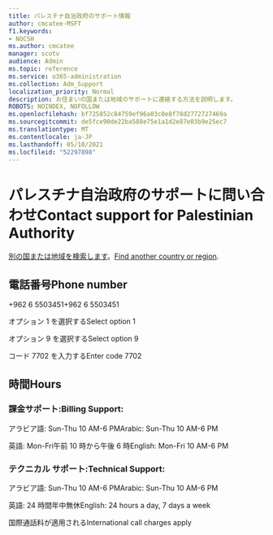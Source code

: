 ```yaml
---
title: パレスチナ自治政府のサポート情報
author: cmcatee-MSFT
f1.keywords:
- NOCSH
ms.author: cmcatee
manager: scotv
audience: Admin
ms.topic: reference
ms.service: o365-administration
ms.collection: Adm_Support
localization_priority: Normal
description: お住まいの国または地域のサポートに連絡する方法を説明します。
ROBOTS: NOINDEX, NOFOLLOW
ms.openlocfilehash: bf725852c84759ef96a03c0e8f78d2772727469a
ms.sourcegitcommit: de5fce90de22ba588e75e1a1d2e87e03b9e25ec7
ms.translationtype: MT
ms.contentlocale: ja-JP
ms.lasthandoff: 05/10/2021
ms.locfileid: "52297898"
---
```

# <a name="contact-support-for-palestinian-authority"></a><span data-ttu-id="2415f-103">パレスチナ自治政府のサポートに問い合わせ</span><span class="sxs-lookup"><span data-stu-id="2415f-103">Contact support for Palestinian Authority</span></span>

<span data-ttu-id="2415f-104">[別の国または地域を検索します](../../business-video/get-help-support.md)。</span><span class="sxs-lookup"><span data-stu-id="2415f-104">[Find another country or region](../../business-video/get-help-support.md).</span></span>

## <a name="phone-number"></a><span data-ttu-id="2415f-105">電話番号</span><span class="sxs-lookup"><span data-stu-id="2415f-105">Phone number</span></span>
<span data-ttu-id="2415f-106">+962 6 5503451</span><span class="sxs-lookup"><span data-stu-id="2415f-106">+962 6 5503451</span></span>

<span data-ttu-id="2415f-107">オプション 1 を選択する</span><span class="sxs-lookup"><span data-stu-id="2415f-107">Select option 1</span></span>

<span data-ttu-id="2415f-108">オプション 9 を選択する</span><span class="sxs-lookup"><span data-stu-id="2415f-108">Select option 9</span></span>

<span data-ttu-id="2415f-109">コード 7702 を入力する</span><span class="sxs-lookup"><span data-stu-id="2415f-109">Enter code 7702</span></span>

## <a name="hours"></a><span data-ttu-id="2415f-110">時間</span><span class="sxs-lookup"><span data-stu-id="2415f-110">Hours</span></span>
### <a name="billing-support"></a><span data-ttu-id="2415f-111">課金サポート:</span><span class="sxs-lookup"><span data-stu-id="2415f-111">Billing Support:</span></span>

<span data-ttu-id="2415f-112">アラビア語: Sun-Thu 10 AM-6 PM</span><span class="sxs-lookup"><span data-stu-id="2415f-112">Arabic: Sun-Thu 10 AM-6 PM</span></span>

<span data-ttu-id="2415f-113">英語: Mon-Fri午前 10 時から午後 6 時</span><span class="sxs-lookup"><span data-stu-id="2415f-113">English: Mon-Fri 10 AM-6 PM</span></span>

### <a name="technical-support"></a><span data-ttu-id="2415f-114">テクニカル サポート:</span><span class="sxs-lookup"><span data-stu-id="2415f-114">Technical Support:</span></span>

<span data-ttu-id="2415f-115">アラビア語: Sun-Thu 10 AM-6 PM</span><span class="sxs-lookup"><span data-stu-id="2415f-115">Arabic: Sun-Thu 10 AM-6 PM</span></span>

<span data-ttu-id="2415f-116">英語: 24 時間年中無休</span><span class="sxs-lookup"><span data-stu-id="2415f-116">English: 24 hours a day, 7 days a week</span></span>

<span data-ttu-id="2415f-117">国際通話料が適用される</span><span class="sxs-lookup"><span data-stu-id="2415f-117">International call charges apply</span></span>

